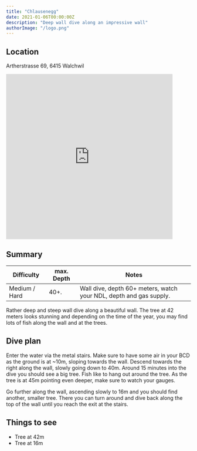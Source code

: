 ```yaml
---
title: "Chlausenegg"
date: 2021-01-06T00:00:00Z
description: "Deep wall dive along an impressive wall"
authorImage: "/logo.png"
---
```


## Location

Artherstrasse 69, 6415 Walchwil

<iframe src="https://www.google.com/maps/embed?pb=!1m18!1m12!1m3!1d1111.6160844245605!2d8.522333315987408!3d47.08650309924846!2m3!1f0!2f0!3f0!3m2!1i1024!2i768!4f13.1!3m3!1m2!1s0x0%3A0xc4b311c14188ea57!2sTauchplatz%20K%C3%A4nzeli%2FChlausenegg!5e0!3m2!1sen!2sch!4v1610029205838!5m2!1sen!2sch" width="600" height="450" frameborder="0" style="border:0; width:90%" allowfullscreen="" aria-hidden="false" tabindex="0"></iframe>

## Summary

Difficulty    | max. Depth | Notes
--------------|------------|--------------------------------------------------------------------
Medium / Hard | 40+.       | Wall dive, depth 60+ meters, watch your NDL, depth and gas supply.

Rather deep and steep wall dive along a beautiful wall. The tree at 42 meters looks stunning and depending on the time of the year, you may find lots of fish along the wall and at the trees.

 ## Dive plan
 
Enter the water via the metal stairs. Make sure to have some air in your BCD as the ground is at ~10m, sloping towards the wall.
Descend towards the right along the wall, slowly going down to 40m. Around 15 minutes into the dive you should see a big tree. Fish like to hang out around the tree.
As the tree is at 45m pointing even deeper, make sure to watch your gauges.

Go further along the wall, ascending slowly to 16m and you should find another, smaller tree. There you can turn around and dive back along the top of the wall until you reach the exit at the stairs. 
 
 ## Things to see
 
 - Tree at 42m
 - Tree at 16m
